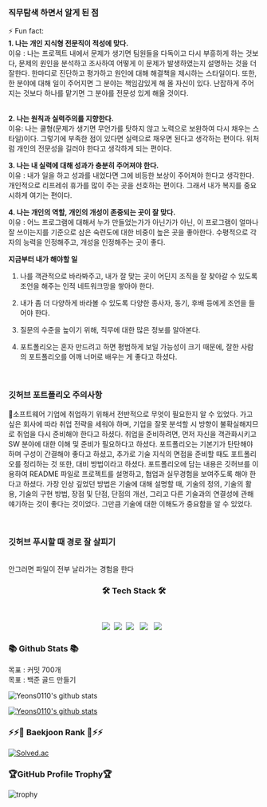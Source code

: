 <!--
**Yeons0110/Yeons0110** is a ✨ _special_ ✨ repository because its `README.md` (this file) appears on your GitHub profile.

Here are some ideas to get you started:

- 🔭 I’m currently working on ...
- 🌱 I’m currently learning ...
- 👯 I’m looking to collaborate on ...
- 🤔 I’m looking for help with ...
- 💬 Ask me about ...
- 📫 How to reach me: ...
- 😄 Pronouns: ...
- ⚡ Fun fact: ...
-->
<!-- <h3>회사 고르는 꿀팁</h3> 
조직문화-임원들의 성향, 사고방식, 복지에 대한 생각, ceo들의 생각
조직문화 색깔이 변할 수 있다.
인사팀의 성향이 중요하다. == 인사팀(직원복지팀)
마이더스 아이티, NCT 
개발자가 다른 곳에 못가도록, 그 시간을 아끼도록 == 복지
유연근무제->팀장이 슬랙으로 업무를 줌
RnR

같은 업종 경쟁사에게 분위기 물어보기 (자기가 다니는 회사 욕하면 좀 그렇다)

정책과 사고방식을 펼치고 있는가
직무 적응력, 임계점을 판단
한계를 넘으면 나와야한다.

전문성 : 호기심 // 걍 새로운 사건에 호기심이 과한게 아니고 나 자신의 전문성 쌓기에 호기심이 많은 것이다.
책임감 : 목표 수립 // 자기가 맡은 분야는 책임감 있게 한다는 뜻이다.
역량 : 확산적 사고 // 다들 내 손아귀에 있길 바라는 마음으로 영향력을 확장하는 것이다.


-->

<h3>직무탐색 하면서 알게 된 점</h3>
⚡ Fun fact: <br>
<b>1. 나는 개인 지식형 전문직이 적성에 맞다. </b> <br>
 이유 : 나는 프로젝트 내에서 문제가 생기면 팀원들을 다독이고 다시 부흥하게 하는 것보다, 문제의 원인을 분석하고 조사하여 어떻게 이 문제가 발생하였는지 설명하는 것을 더 잘한다. 한마디로 진단하고 평가하고 원인에 대해 해결책을 제시하는 스타일이다. 또한, 한 분야에 대해 일이 주어지면 그 분야는 책임감있게 해 올 자신이 있다. 난잡하게 주어지는 것보다 하나를 맡기면 그 분야를 전문성 있게 해올 것이다.
<br>
<br>
<!-- 그래서 난잡한 스타트업은 안맞는다고 하셨다. -->

<b>2. 나는 원칙과 실력주의를 지향한다.</b> <br>
 이유: 나는 쿨형(문제가 생기면 무언가를 탓하지 않고 노력으로 보완하여 다시 채우는 스타일)이다. 그렇기에 부족한 점이 있다면 실력으로 채우면 된다고 생각하는 편이다. 위처럼 개인의 전문성을 길러야 한다고 생각하게 되는 편이다.
<br>
<!-- 그래서 원칙이 잡혀있지 않은 스타트업은 안맞는다고 하셨다. -->

<b>3. 나는 내 실력에 대해 성과가 충분히 주어져야 한다.</b> <br>
 이유 : 내가 일을 하고 성과를 내었다면 그에 비등한 보상이 주어져야 한다고 생각한다. 개인적으로 리프레쉬 휴가를 많이 주는 곳을 선호하는 편이다. 그래서 내가 복지를 중요시하게 여기는 편이다.
<!-- 쉬고 싶을 때 쉬고, 보상받고 싶을 때 보상받는 곳~! 즉, 스타트업은 안된다.  -->
 
<b>4. 나는 개인의 역할, 개인의 개성이 존중되는 곳이 잘 맞다.</b> <br>
 이유 : 어느 프로그램에 대해서 누가 만들었는가가 아닌가가 아닌, 이 프로그램이 얼마나 잘 쓰이는지를 기준으로 삼은 숙련도에 대한 비중이 높은 곳을 좋아한다. 수평적으로 각자의 능력을 인정해주고, 개성을 인정해주는 곳이 좋다.
 <br>
<!-- 똑같은 유니폼을 입은 공장같은 곳에서 일하는 것보다 슬리퍼를 신어도 인정해주는 개성이 살아있는 곳이 잘 맞다고 하셨다. 위계 질서 싫어함 -->

<b>지금부터 내가 해야할 일</b>
1. 나를 객관적으로 바라봐주고, 내가 잘 맞는 곳이 어딘지 조직을 잘 찾아갈 수 있도록 조언을 해주는 인적 네트워크망을 쌓아야 한다.
<!-- 내가 잘 매칭될 수 있는지 찾아갈 수 있는지 네트워크  -->
2. 내가 좀 더 다양하게 바라볼 수 있도록 다양한 종사자, 동기, 후배 등에게 조언을 들어야 한다.
<!-- 나는 결과가 하나로 정해져 있는 could  유형이기에 그럴 수도 있지라는 생각을 지닌 should 유형이 필요하다.   -->
3. 질문의 수준을 높이기 위해, 직무에 대한 많은 정보를 알아본다. 
<!-- 가급적 폐쇄형 질문으로 질문의 수준을 높인다. 
이미 있는 지식을 바탕으로 일하기
이런 복지가 직원에게 얼마만큼의 실제 만족도를 준다고 생각하세요? (폐쇄형 질문!!!!)
휴가 활용도가 얼마나 되는지.
리프레쉬 휴가를 많이 준다면
-->
4. 포트폴리오는 혼자 만드려고 하면 평범하게 보일 가능성이 크기 때문에, 잘한 사람의 포트폴리오를 어깨 너머로 배우는 게 좋다고 하셨다.
<!-- 포트폴리오 안목 기르기 -->




 

</br>
<h3>깃허브 포트폴리오 주의사항</h3>
<p> 🌱소프트웨어 기업에 취업하기 위해서 전반적으로 무엇이 필요한지 알 수 있었다. 가고 싶은 회사에 따라 취업 전략을 세워야 하며, 기업을 잘못 분석할 시 방향이 불확실해지므로 취업을 다시 준비해야 한다고 하셨다. 취업을 준비하려면, 먼저 자신을 객관화시키고 SW 분야에 대한 이해 및 준비가 필요하다고 하셨다. 포트폴리오는 기본기가 탄탄해야 하며 구성이 간결해야 좋다고 하셨고, 추가로 기술 지식의 면접을 준비할 때도 포트폴리오를 정리하는 것 또한, 대비 방법이라고 하셨다. 포트폴리오에 담는 내용은 깃허브를 이용하여 README 파일로 프로젝트를 설명하고, 협업과 실무경험을 보여주도록 해야 한다고 하셨다. 가장 인상 깊었던 방법은 기술에 대해 설명할 때, 기술의 정의, 기술의 활용, 기술의 구현 방법, 장점 및 단점, 단점의 개선, 그리고 다른 기술과의 연결성에 관해 얘기하는 것이 좋다는 것이었다. 그만큼 기술에 대한 이해도가 중요함을 알 수 있었다.</p> <br>

<h3>깃허브 푸시할 때 경로 잘 살피기</h3><br>
안그러면 파일이 전부 날라가는 경험을 한다<br>

<h3 align="center"><b> 🛠 Tech Stack 🛠 </b></h3>
</br>
<p align="center">
<img src="https://img.shields.io/badge/Node.js-339933?style=flat-square&logo=Node.js&logoColor=white"/></a>&nbsp
<img src="https://img.shields.io/badge/c++-00599C?style=flat-square&logo=c%2B%2B&logoColor=white"/></a>&nbsp
<img src="https://img.shields.io/badge/JavaScript-F7DF1E?style=flat-square&logo=JavaScript&logoColor=white"/></a> &nbsp
<img src="https://img.shields.io/badge/HTML5-E34F26?style=flat-square&logo=HTML5&logoColor=white"/></a> &nbsp
<img src="https://img.shields.io/badge/CSS3-1572B6?style=flat-square&logo=CSS3&logoColor=white"/></a> &nbsp
 </p>

<h3><b> 📚 Github Stats 📚 </b></h3>
목표 : 커밋 700개 <br>
목표 : 백준 골드 만들기


![Yeons0110's github stats](https://github-readme-stats.vercel.app/api?username=Yeons0110&show_icons=true&theme=gruvbox_light)

[![Yeons0110's github stats](https://github-readme-stats.vercel.app/api/top-langs/?username=Yeons0110&show_icons=true&hide_border=true&title_color=004386&theme=gruvbox_light&icon_color=004386&layout=compact)](https://github.com/Yeons0110)

<h3> ⚡⚡🧸 Baekjoon Rank 🧸⚡⚡</h3>

[![Solved.ac](http://mazassumnida.wtf/api/v2/generate_badge?boj=syg01103)](https://solved.ac/syg01103)


<h3>🏆GitHub Profile Trophy🏆</h3>

![trophy](https://github-profile-trophy.vercel.app/?username=Yeons0110&aline:center&theme=gruvbox_light&column=7)

